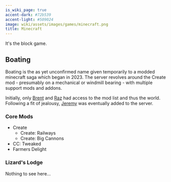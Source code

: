 ```yaml
---
is_wiki_page: true
accent-dark: #72b539
accent-light: #509024
image: wiki/assets/images/games/minecraft.png
title: Minecraft
---
```

It's the block game.

## Boating

Boating is the as yet unconfirmed name given temporarily to a modded minecraft saga which began in 2023. The server revolves around the Create mod - presumably on a mechanical or windmill bearing - with multiple support mods and addons.

Initially, only [Brent](wiki/people/brent.md "Brent") and [Raz](wiki/people/razvii.md "Raz") had access to the mod list and thus the world.
Following a fit of jealousy, [Jeremy](wiki/people/jeremy.md) was eventually added to the server.

### Core Mods

- Create
  - Create: Railways
  - Create: Big Cannons
- CC: Tweaked
- Farmers Delight

### Lizard's Lodge

Nothing to see here...
